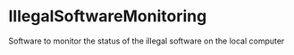 # IllegalSoftwareMonitoring
Software to monitor the status of the illegal software on the local computer

